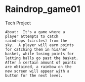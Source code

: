 Raindrop_game01
===============
Tech Project
~~~~~~~~~~~~~~~
About:  It's a game where a 
player attempts to catch 
raindrops (circles) from the 
sky.  A player will earn points
for catching them in his/her 
basket, while losing points for
letting balls go past the basket.
After a certain amount of points 
are obtained, a rainbow on the
new screen will appear with a 
button for the next level.
